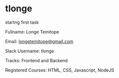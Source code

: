 # tlonge
startng first task

Fullname: Longe Temitope

Email: longetemitope@gmail.com

Slack Username: tlonge

Tracks: Frontend and Backend

Registered Courses: HTML, CSS, Javascript, NodeJS
